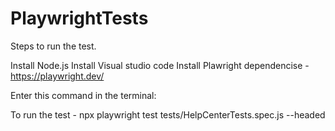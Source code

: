 # PlaywrightTests
Steps to run the test. 

Install Node.js
Install Visual studio code
Install Plawright dependencise - https://playwright.dev/

Enter this command in the terminal:

To run the test - npx playwright test tests/HelpCenterTests.spec.js --headed
